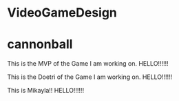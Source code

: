 # VideoGameDesign
<h1><b>cannonball</b></h1>

<p>This is the MVP of the Game I am working on. HELLO!!!!!!</p>
<p>This is the Doetri of the Game I am working on. HELLO!!!!!!</p>
<p>This is Mikayla!! HELLO!!!!!!</p>